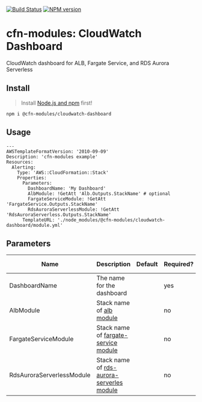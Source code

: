 [![Build Status](https://travis-ci.org/cfn-modules/alerting.svg?branch=master)](https://travis-ci.org/cfn-modules/alerting)
[![NPM version](https://img.shields.io/npm/v/@cfn-modules/alerting.svg)](https://www.npmjs.com/package/@cfn-modules/alerting)

# cfn-modules: CloudWatch Dashboard

CloudWatch dashboard for ALB, Fargate Service, and RDS Aurora Serverless

## Install

> Install [Node.js and npm](https://nodejs.org/) first!

```
npm i @cfn-modules/cloudwatch-dashboard
```

## Usage

```
---
AWSTemplateFormatVersion: '2010-09-09'
Description: 'cfn-modules example'
Resources:
  Alerting:
    Type: 'AWS::CloudFormation::Stack'
    Properties:
      Parameters:
        DashboardName: 'My Dashboard'
        AlbModule: !GetAtt 'Alb.Outputs.StackName' # optional
        FargateServiceModule: !GetAtt 'FargateService.Outputs.StackName'
        RdsAuroraServerlessModule: !GetAtt 'RdsAuroraServerless.Outputs.StackName'
      TemplateURL: './node_modules/@cfn-modules/cloudwatch-dashboard/module.yml'
```

## Parameters

<table>
  <thead>
    <tr>
      <th>Name</th>
      <th>Description</th>
      <th>Default</th>
      <th>Required?</th>
      <th>Allowed values</th>
    </tr>
  </thead>
  <tbody>
    <tr>
      <td>DashboardName</td>
      <td>The name for the dashboard</td>
      <td></td>
      <td>yes</td>
      <td></td>
    </tr>
    <tr>
      <td>AlbModule</td>
      <td>Stack name of <a href="https://www.npmjs.com/package/@cfn-modules/alb">alb module</a></td>
      <td></td>
      <td>no</td>
      <td></td>
    </tr>
    <tr>
      <td>FargateServiceModule</td>
      <td>Stack name of <a href="https://www.npmjs.com/package/@cfn-modules/fargate-service">fargate-service module</a></td>
      <td></td>
      <td>no</td>
      <td></td>
    </tr>
    <tr>
      <td>RdsAuroraServerlessModule</td>
      <td>Stack name of <a href="https://www.npmjs.com/package/@cfn-modules/rds-aurora-serverles">rds-aurora-serverles module</a></td>
      <td></td>
      <td>no</td>
      <td></td>
    </tr>
  </tbody>
</table>
